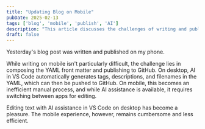 ```yaml
---
title: "Updating Blog on Mobile"
pubDate: 2025-02-13
tags: ['blog', 'mobile', 'publish', 'AI']
description: "This article discusses the challenges of writing and publishing blog posts on mobile devices."
draft: false
---
```


Yesterday's blog post was written and published on my phone.

While writing on mobile isn't particularly difficult, the challenge lies in composing the YAML front matter and publishing to GitHub. On desktop, AI in VS Code automatically generates tags, descriptions, and filenames in the YAML, which can then be pushed to GitHub. On mobile, this becomes an inefficient manual process, and while AI assistance is available, it requires switching between apps for editing.

Editing text with AI assistance in VS Code on desktop has become a pleasure. The mobile experience, however, remains cumbersome and less efficient.